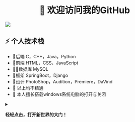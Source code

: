 <h1 align="center">👋 欢迎访问我的GitHub</h1>
<img align="center" src="https://media1.giphy.com/media/13HgwGsXF0aiGY/giphy.gif" />
<h2>⚡️ 个人技术栈</h2>

<ul>
<li>🔭后端 C，C++，Java，Python</li>
<li>🧐前端 HTML，CSS，JavaScript </li>
<li>👨‍💻数据库 MySQL</li>
<li>📝框架 SpringBoot，Django</li>
<li>💬设计 PhotoShop，Audition，Premiere，DaVind</li>
<li>📙 以上均不精通</li>
<li>🎉 本人擅长搭载windows系统电脑的打开与关闭</li>
</ul>
<details>
<summary>
 
**轻轻点击，打开新世界的大门！**
</summary>
 
<h1 align="center">
  <a>
    <img src="https://readme-typing-svg.herokuapp.com?lines=Welcome%EF%BC%81;%E5%9D%A4%E5%9D%A4%E7%A5%9D%E4%BD%A0%E5%A4%A9%E5%A4%A9%E5%BC%80%E5%BF%83%EF%BC%81%EF%BC%81%EF%BC%81&center=true&size=27">
  </a>
</h1>
<!-- 敲代码的图片 -->
<div>
<img align="right" src="https://cdn.jsdelivr.net/gh/sun0225SUN/photos/images/202108300019556.gif" />
</div>
<div>

## 💪 目标 
<p>✍️&nbsp;&nbsp;我们正在让这个世界变得更加美好，通过代码的重复使用和延展构建完美体系。</p>
<p>&emsp;&emsp;We're making the world a better place. Through constructing elegant hierarchies for maximum code reuse and extensibility.</p>
<p>&emsp;&emsp;种一棵树最好的时间是十年前，其次是现在。我相信我能够在当下最美好的时间以自己的方式去创造不一样的东西。</p>

## :pencil: 在学习
<table>
<tr>
<td valign="top">  

###  🔨编程语言 
  
<!-- START_SECTION:blog -->
* <a href='https://github.com/EasyMoney-Kun/Cpp'><image src='https://img.shields.io/badge/-c++-blue?style=flat-square&logo=c&logoColor=white&'></a>
* <a href='https://github.com/EasyMoney-Kun/Cpp'><image src='https://img.shields.io/badge/mysql-%2300f.svg?style=flat-square&logo=mysql&logoColor=white'></a>

<!-- END_SECTION:blog -->
  
</td>
    
<td valign="top">
  
### 🤾‍♂️编程基础

<!-- START_SECTION:douban -->
* <a href='https://github.com/EasyMoney-Kun/Data-struct'><image src='https://img.shields.io/badge/数据结构-pink.svg?style=flat-square&logo=Instructables&logoColor=red'></a>
<!-- END_SECTION:douban -->
  
</td> 
</tr>
</table>
</div>
 
## 🚀 我的Github
 
![Metrics](https://metrics.lecoq.io/EasyMoney-Kun?template=classic&base.indepth=false&config.timezone=Asia%2FShanghai)
